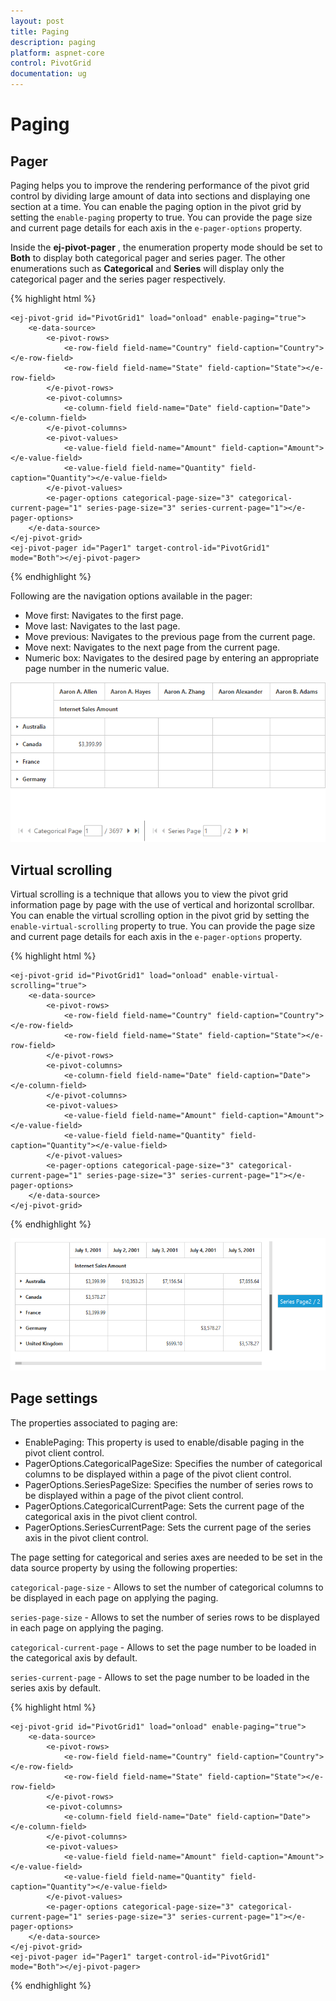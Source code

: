 ```yaml
---
layout: post
title: Paging
description: paging
platform: aspnet-core
control: PivotGrid
documentation: ug
---
```


# Paging

## Pager

Paging helps you to improve the rendering performance of the pivot grid control by dividing large amount of data into sections and displaying one section at a time. You can enable the paging option in the pivot grid by setting the `enable-paging` property to true. You can provide the page size and current page details for each axis in the `e-pager-options` property.

Inside the **ej-pivot-pager** , the enumeration property mode should be set to **Both** to display both categorical pager and series pager. The other enumerations such as **Categorical** and **Series** will display only the categorical pager and the series pager respectively.

{% highlight html %}

    <ej-pivot-grid id="PivotGrid1" load="onload" enable-paging="true">
        <e-data-source>
            <e-pivot-rows>
                <e-row-field field-name="Country" field-caption="Country"></e-row-field>
                <e-row-field field-name="State" field-caption="State"></e-row-field>
            </e-pivot-rows>
            <e-pivot-columns>
                <e-column-field field-name="Date" field-caption="Date"></e-column-field>
            </e-pivot-columns>
            <e-pivot-values>
                <e-value-field field-name="Amount" field-caption="Amount"></e-value-field>
                <e-value-field field-name="Quantity" field-caption="Quantity"></e-value-field>
            </e-pivot-values>
            <e-pager-options categorical-page-size="3" categorical-current-page="1" series-page-size="3" series-current-page="1"></e-pager-options>
        </e-data-source>
    </ej-pivot-grid>
    <ej-pivot-pager id="Pager1" target-control-id="PivotGrid1" mode="Both"></ej-pivot-pager>

{% endhighlight %}


Following are the navigation options available in the pager:

* Move first: Navigates to the first page.
* Move last: Navigates to the last page.
* Move previous: Navigates to the previous page from the current page.
* Move next: Navigates to the next page from the current page.
* Numeric box: Navigates to the desired page by entering an appropriate page number in the numeric value.

![](Paging_images/paging.png)


## Virtual scrolling

Virtual scrolling is a technique that allows you to view the pivot grid information page by page with the use of vertical and horizontal scrollbar. You can enable the virtual scrolling option in the pivot grid by setting the `enable-virtual-scrolling` property to true. You can provide the page size and current page details for each axis in the `e-pager-options` property.

{% highlight html %}

    <ej-pivot-grid id="PivotGrid1" load="onload" enable-virtual-scrolling="true">
        <e-data-source>
            <e-pivot-rows>
                <e-row-field field-name="Country" field-caption="Country"></e-row-field>
                <e-row-field field-name="State" field-caption="State"></e-row-field>
            </e-pivot-rows>
            <e-pivot-columns>
                <e-column-field field-name="Date" field-caption="Date"></e-column-field>
            </e-pivot-columns>
            <e-pivot-values>
                <e-value-field field-name="Amount" field-caption="Amount"></e-value-field>
                <e-value-field field-name="Quantity" field-caption="Quantity"></e-value-field>
            </e-pivot-values>
            <e-pager-options categorical-page-size="3" categorical-current-page="1" series-page-size="3" series-current-page="1"></e-pager-options>
        </e-data-source>
    </ej-pivot-grid>

{% endhighlight %}

![](Paging_images/virtual-scrolling.png)

## Page settings

The properties associated to paging are:

* EnablePaging: This property is used to enable/disable paging in the pivot client control.
* PagerOptions.CategoricalPageSize: Specifies the number of categorical columns to be displayed within a page of the pivot client control.
* PagerOptions.SeriesPageSize: Specifies the number of series rows to be displayed within a page of the pivot client control.
* PagerOptions.CategoricalCurrentPage: Sets the current page of the categorical axis in the pivot client control.
* PagerOptions.SeriesCurrentPage: Sets the current page of the series axis in the pivot client control.

The page setting for categorical and series axes are needed to be set in the data source property by using the following properties:

`categorical-page-size` - Allows to set the number of categorical columns to be displayed in each page on applying the paging.

`series-page-size` - Allows to set the number of series rows to be displayed in each page on applying the paging.

`categorical-current-page` - Allows to set the page number to be loaded in the categorical axis by default.

`series-current-page` - Allows to set the page number to be loaded in the series axis by default.

{% highlight html %}

    <ej-pivot-grid id="PivotGrid1" load="onload" enable-paging="true">
        <e-data-source>
            <e-pivot-rows>
                <e-row-field field-name="Country" field-caption="Country"></e-row-field>
                <e-row-field field-name="State" field-caption="State"></e-row-field>
            </e-pivot-rows>
            <e-pivot-columns>
                <e-column-field field-name="Date" field-caption="Date"></e-column-field>
            </e-pivot-columns>
            <e-pivot-values>
                <e-value-field field-name="Amount" field-caption="Amount"></e-value-field>
                <e-value-field field-name="Quantity" field-caption="Quantity"></e-value-field>
            </e-pivot-values>
            <e-pager-options categorical-page-size="3" categorical-current-page="1" series-page-size="3" series-current-page="1"></e-pager-options>
        </e-data-source>
    </ej-pivot-grid>
    <ej-pivot-pager id="Pager1" target-control-id="PivotGrid1" mode="Both"></ej-pivot-pager>

{% endhighlight %}
